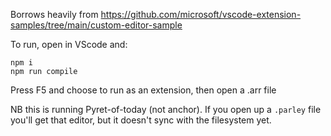 Borrows heavily from https://github.com/microsoft/vscode-extension-samples/tree/main/custom-editor-sample

To run, open in VScode and:

```
npm i
npm run compile
```

Press F5 and choose to run as an extension, then open a .arr file

NB this is running Pyret-of-today (not anchor). If you open up a `.parley` file you'll get that editor, but it doesn't sync with the filesystem yet.

